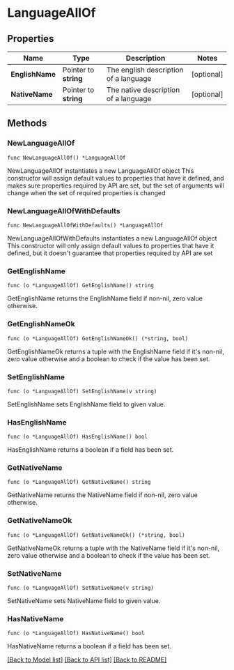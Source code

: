 # LanguageAllOf

## Properties

Name | Type | Description | Notes
------------ | ------------- | ------------- | -------------
**EnglishName** | Pointer to **string** | The english description of a language | [optional] 
**NativeName** | Pointer to **string** | The native description of a language | [optional] 

## Methods

### NewLanguageAllOf

`func NewLanguageAllOf() *LanguageAllOf`

NewLanguageAllOf instantiates a new LanguageAllOf object
This constructor will assign default values to properties that have it defined,
and makes sure properties required by API are set, but the set of arguments
will change when the set of required properties is changed

### NewLanguageAllOfWithDefaults

`func NewLanguageAllOfWithDefaults() *LanguageAllOf`

NewLanguageAllOfWithDefaults instantiates a new LanguageAllOf object
This constructor will only assign default values to properties that have it defined,
but it doesn't guarantee that properties required by API are set

### GetEnglishName

`func (o *LanguageAllOf) GetEnglishName() string`

GetEnglishName returns the EnglishName field if non-nil, zero value otherwise.

### GetEnglishNameOk

`func (o *LanguageAllOf) GetEnglishNameOk() (*string, bool)`

GetEnglishNameOk returns a tuple with the EnglishName field if it's non-nil, zero value otherwise
and a boolean to check if the value has been set.

### SetEnglishName

`func (o *LanguageAllOf) SetEnglishName(v string)`

SetEnglishName sets EnglishName field to given value.

### HasEnglishName

`func (o *LanguageAllOf) HasEnglishName() bool`

HasEnglishName returns a boolean if a field has been set.

### GetNativeName

`func (o *LanguageAllOf) GetNativeName() string`

GetNativeName returns the NativeName field if non-nil, zero value otherwise.

### GetNativeNameOk

`func (o *LanguageAllOf) GetNativeNameOk() (*string, bool)`

GetNativeNameOk returns a tuple with the NativeName field if it's non-nil, zero value otherwise
and a boolean to check if the value has been set.

### SetNativeName

`func (o *LanguageAllOf) SetNativeName(v string)`

SetNativeName sets NativeName field to given value.

### HasNativeName

`func (o *LanguageAllOf) HasNativeName() bool`

HasNativeName returns a boolean if a field has been set.


[[Back to Model list]](../README.md#documentation-for-models) [[Back to API list]](../README.md#documentation-for-api-endpoints) [[Back to README]](../README.md)


